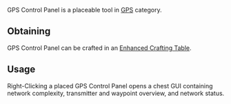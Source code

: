 GPS Control Panel is a placeable tool in [GPS](https://github.com/Slimefun/Slimefun4/wiki/GPS) category.

## Obtaining

GPS Control Panel can be crafted in an [Enhanced Crafting Table](https://github.com/Slimefun/Slimefun4/wiki/Enhanced-Crafting-Table).

## Usage

Right-Clicking a placed GPS Control Panel opens a chest GUI containing network complexity, transmitter and waypoint overview, and network status.
